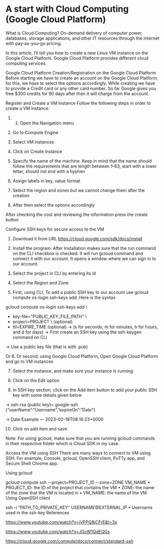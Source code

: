 # A start with Cloud Computing (Google Cloud Platform)
What is Cloud Computing?
On-demand delivery of computer power, databases, storage applications, and other IT resources through the internet with pay-as-you-go pricing.

In this article, I’ll tell you how to create a new Linux VM instance on the Google Cloud Platform. Google Cloud Platform provides different cloud computing services.

Google Cloud Platform
Creation/Registration on the Google Cloud Platform
Before starting we have to create an account on the Google Cloud Platform, for this, we have to select the options accordingly. While creating we have to provide a Credit card or any other card number. So far Google gives you free $300 credits for 90 days after then it will charge from the account.

Register and Create a VM Instance
Follow the following steps in order to create a VM instance:

1. 1. Open the Navigation menu

2. Go to Compute Engine

3. Select VM instances

4. Click on Create Instance

5. Specify the name of the machine. Keep in mind that the name should follow the requirements that are length between 1–63, start with a lower letter, should not end with a hyphen

6. Assign labels in key, value format

7. Select the region and zones but we cannot change them after the creation

8. After then select the options accordingly

After checking the cost and reviewing the information press the create button

Configure SSH keys for secure access to the VM
1. Download it from URL https://cloud.google.com/sdk/docs/install

2. Install the program. After Installation makes sure that the run command on the CLI checkbox is checked. It will run gcloud command and connect it with our account. It opens a window where we can sign in to our account.

3. Select the project in CLI by entering its id

4. Select the Region and Zone

5. First, using CLI, To add a public SSH key to our account use gcloud compute os-login ssh-keys add. Here is the syntax

gcloud compute os-login ssh-keys add \
 - key-file="PUBLIC_KEY_FILE_PATH" \
 - project=PROJECT \ (optional)
 - ttl=EXPIRE_TIME (optional) 
    -> (s for seconds, m for minutes, h for hours, and d for days)
→ First create an SSH key using the ssh-keygen command on CLI

→ Use a public key file (that is with .pub)

Or
6. Or second, using Google Cloud Platform, Open Google Cloud Platform and go to VM instances

7. Select the instance, and make sure your instance is running

8. Click on the Edit option

9. In SSH key section, click on the Add item button to add your public SSH key with some details given below

→ ssh-rsa (public key)= google-ssh {“userName”:”Username”,”expireOn”:”Date”}

-> Date Example — 2023–02–18T08:16:23+0000

10. Click on add item and save

Note: For using gcloud, make sure that you are running gcloud commands in their respective folder which is Cloud SDK in my case.

Access the VM using SSH
There are many ways to connect to VM using SSH. For example, Console, gcloud, OpenSSH client, PuTTy app, and Secure Shell Chrome app.

Using gcloud

gcloud compute ssh --project=PROJECT_ID --zone=ZONE VM_NAME
• PROJECT_ID: the ID of the project that contains the VM
• ZONE: the name of the zone that the VM is located in
• VM_NAME: the name of the VM
Using OpenSSH client

ssh -i “PATH_TO_PRIVATE_KEY” USERNAME@EXTERNAL_IP
• Username used in the ssh-key
References

https://www.youtube.com/watch?v=jVPPQ8jCFrE&t=3s

https://www.youtube.com/watch?v=JGcW1QdEQGs

https://cloud.google.com/compute/docs/connect/standard-ssh
